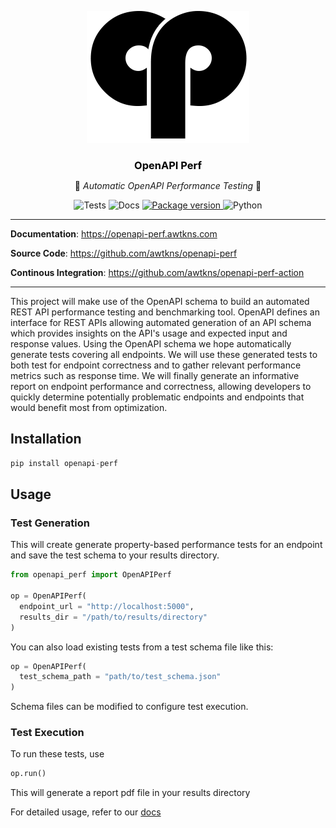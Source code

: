 <p align="center">
  <img src="./docs/en/docs/assets/logo-light.png" alt="OpenAPI Perf Logo" />
</p>
<h3 align="center" style="margin-bottom: 0; color: black"><strong>OpenAPI Perf</strong></h3>
<p align="center">
  🤖<em> Automatic OpenAPI Performance Testing </em>🤖</br>
</p>
<p align="center">
<img alt="Tests" src="https://github.com/awtkns/openapi-perf/workflows/Tests/badge.svg" />
<img alt="Docs" src="https://github.com/awtkns/fastapi-crudrouter/workflows/docs/badge.svg" />
<a href="https://pypi.org/project/openapi-perf" target="_blank">
  <img src="https://img.shields.io/pypi/v/openapi-perf?color=%2334D058&label=pypi%20package" alt="Package version">
</a>
<img alt=Python Version" src="https://img.shields.io/pypi/pyversions/openapi-perf?color=%2334D058" />
</p>

---

**Documentation**: <a href="https://openapi-perf.awtkns.com" target="_blank">https://openapi-perf.awtkns.com</a>

**Source Code**: <a href="https://github.com/awtkns/openapi-perf" target="_blank">https://github.com/awtkns/openapi-perf</a>

**Continous Integration**: <a href="https://github.com/awtkns/openapi-perf-action" target="_blank">https://github.com/awtkns/openapi-perf-action</a>

---


This project will make use of the OpenAPI schema to build an automated REST API performance testing and benchmarking tool. OpenAPI defines an interface for REST APIs allowing automated generation of an API schema which provides insights on the API's usage and expected input and response values. Using the OpenAPI schema we hope automatically generate tests covering all endpoints. We will use these generated tests to both test for endpoint correctness and to gather relevant performance metrics such as response time. We will finally generate an informative report on endpoint performance and correctness, allowing developers to quickly determine potentially problematic endpoints and endpoints that would benefit most from optimization.

## Installation
```python
pip install openapi-perf
```

## Usage
### Test Generation
This will create generate property-based performance tests for an endpoint and save the test schema to your results directory.
```python
from openapi_perf import OpenAPIPerf

op = OpenAPIPerf(
  endpoint_url = "http://localhost:5000",
  results_dir = "/path/to/results/directory"
)
```

You can also load existing tests from a test schema file like this:
```python
op = OpenAPIPerf(
  test_schema_path = "path/to/test_schema.json"
)
```
Schema files can be modified to configure test execution.

### Test Execution

To run these tests, use
```python
op.run()
```

This will generate a report pdf file in your results directory

For detailed usage, refer to our [docs](https://openapi-perf.awtkns.com)
